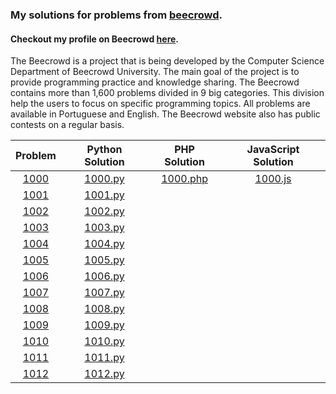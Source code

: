 ### My solutions for problems from [beecrowd](https://www.beecrowd.com.br/judge/pt). 
#### Checkout my profile on Beecrowd [here](https://www.beecrowd.com.br/judge/pt/users/statistics/318623).

The Beecrowd is a project that is being developed by the Computer Science Department of Beecrowd University. The main goal of the project is to provide programming practice and knowledge sharing. The Beecrowd contains more than 1,600 problems divided in 9 big categories. This division help the users to focus on specific programming topics. All problems are available in Portuguese and English. The Beecrowd website also has public contests on a regular basis.

| Problem	| Python Solution	| PHP Solution | JavaScript Solution 
|:----:|:----:|:----:| :----:     
|[1000](https://www.beecrowd.com.br/judge/pt/problems/view/1000) | [1000.py](https://github.com/MouraRaquel/beecrowd/blob/main/1000.py) |[1000.php](https://github.com/MouraRaquel/beecrowd/blob/main/1000.php) | [1000.js](https://github.com/MouraRaquel/beecrowd/blob/main/1000.js)
|[1001](https://www.beecrowd.com.br/judge/pt/problems/view/1001) | [1001.py](https://github.com/MouraRaquel/beecrowd/blob/main/1001.py)
|[1002](https://www.beecrowd.com.br/judge/pt/problems/view/1002) | [1002.py](https://github.com/MouraRaquel/beecrowd/blob/main/1002.py)
|[1003](https://www.beecrowd.com.br/judge/pt/problems/view/1003) | [1003.py](https://github.com/MouraRaquel/beecrowd/blob/main/1003.py)
|[1004](https://www.beecrowd.com.br/judge/pt/problems/view/1004) | [1004.py](https://github.com/MouraRaquel/beecrowd/blob/main/1004.py)           
|[1005](https://www.beecrowd.com.br/judge/pt/problems/view/1005) | [1005.py](https://github.com/MouraRaquel/beecrowd/blob/main/1005.py)  
|[1006](https://www.beecrowd.com.br/judge/pt/problems/view/1006) | [1006.py](https://github.com/MouraRaquel/beecrowd/blob/main/1006.py)
|[1007](https://www.beecrowd.com.br/judge/pt/problems/view/1007) | [1007.py](https://github.com/MouraRaquel/beecrowd/blob/main/1007.py)
|[1008](https://www.beecrowd.com.br/judge/pt/problems/view/1008) | [1008.py](https://github.com/MouraRaquel/beecrowd/blob/main/1008.py)
|[1009](https://www.beecrowd.com.br/judge/pt/problems/view/1009) | [1009.py](https://github.com/MouraRaquel/beecrowd/blob/main/1009.py)
|[1010](https://www.beecrowd.com.br/judge/pt/problems/view/1010) | [1010.py](https://github.com/MouraRaquel/beecrowd/blob/main/1010.py)
|[1011](https://www.beecrowd.com.br/judge/pt/problems/view/1011) | [1011.py](https://github.com/MouraRaquel/beecrowd/blob/main/1011.py)
|[1012](https://www.beecrowd.com.br/judge/pt/problems/view/1012) | [1012.py](https://github.com/MouraRaquel/beecrowd/blob/main/1012.py)
